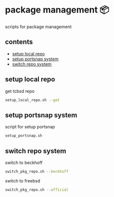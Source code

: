 <!-- omit in toc -->
# package management 📦

scripts for package management

<!-- omit in toc -->
## contents

- [setup local repo](#setup-local-repo)
- [setup portsnap system](#setup-portsnap-system)
- [switch repo system](#switch-repo-system)

## setup local repo

get tcbsd repo

```sh
setup_local_repo.sh --get
```

## setup portsnap system

script for setup portsnap

```sh
setup_portsnap.sh
```

## switch repo system

switch to beckhoff

```sh
switch_pkg_repo.sh --beckhoff
```

switch to freebsd

```sh
switch_pkg_repo.sh --official
```
